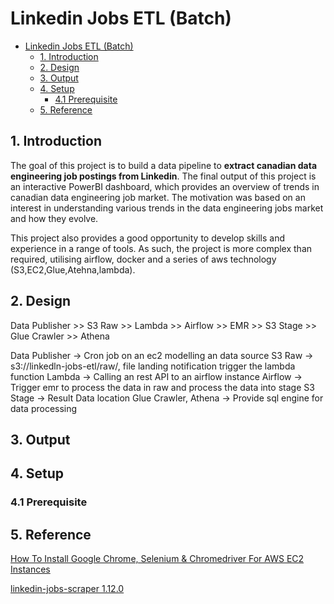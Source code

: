 # Linkedin Jobs ETL (Batch)

- [Linkedin Jobs ETL (Batch)](#beginner-de-project---batch-edition)
  - [1. Introduction](#1-introduction)
  - [2. Design](#2-design)
  - [3. Output](#3-output)
  - [4. Setup](#4-setup)
    - [4.1 Prerequisite](#41-prerequisite)
  - [5. Reference](#5-reference)

## 1. Introduction
The goal of this project is to build a data pipeline to **extract canadian data engineering job postings from Linkedin**. 
The final output of this project is an interactive PowerBI dashboard, which provides an overview of trends in canadian data engineering job market. 
The motivation was based on an interest in understanding various trends in the data engineering jobs market and how they evolve. 

This project also provides a good opportunity to develop skills and experience in a range of tools. 
As such, the project is more complex than required, utilising airflow, docker and a series of aws technology (S3,EC2,Glue,Atehna,lambda).

## 2. Design


Data Publisher >> S3 Raw >> Lambda >> Airflow >> EMR >> S3 Stage >> Glue Crawler >> Athena

Data Publisher -> Cron job on an ec2 modelling an data source
S3 Raw -> s3://linkedln-jobs-etl/raw/, file landing notification trigger the lambda function
Lambda -> Calling an rest API to an airflow instance
Airflow -> Trigger emr to process the data in raw and process the data into stage
S3 Stage -> Result Data location
Glue Crawler, Athena -> Provide sql engine for data processing

## 3. Output


## 4. Setup

### 4.1 Prerequisite


## 5. Reference

[How To Install Google Chrome, Selenium & Chromedriver For AWS EC2 Instances](https://understandingdata.com/install-google-chrome-selenium-ec2-aws)

[linkedin-jobs-scraper 1.12.0](https://pypi.org/project/linkedin-jobs-scraper/)
